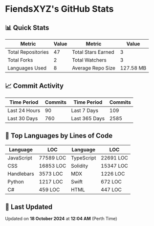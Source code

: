 # FiendsXYZ's GitHub Stats

## 📊 Quick Stats

| Metric               | Value       | Metric               | Value       |
|----------------------|-------------|----------------------|-------------|
| Total Repositories   | 47 | Total Stars Earned   | 3 |
| Total Forks          | 2 | Total Watchers       | 3 |
| Languages Used       | 8 | Average Repo Size    | 127.58 MB |

## 📈 Commit Activity

| Time Period      | Commits      | Time Period      | Commits      |
|------------------|--------------|------------------|--------------|
| Last 24 Hours    | 90 | Last 7 Days      | 109 |
| Last 30 Days     | 760 | Last 365 Days    | 2585 |

## 📝 Top Languages by Lines of Code

| Language       | LOC        | Language       | LOC        |
|----------------|------------|----------------|------------|
| JavaScript       | 77589 LOC  | TypeScript       | 22691 LOC  |
| CSS       | 16853 LOC  | Solidity       | 15347 LOC  |
| Handlebars       | 3573 LOC  | MDX       | 1226 LOC  |
| Python       | 1217 LOC  | Swift       | 672 LOC  |
| C#       | 459 LOC  | HTML       | 447 LOC  |

## 📅 Last Updated

Updated on **18 October 2024** at **12:04 AM** (Perth Time)
